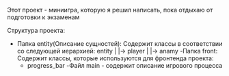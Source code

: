 Этот проект - миниигра, которую я решил написать, пока отдыхаю от подготовки к экзаменам

Структура проекта:
- Папка entity(Описание сущностей):
    Содержит классы в соответствии со следующей иерархией:
      entity
      |
      |-> player
      |
      |-> anamy
-Папка front:
    Содержит классы, которые используются для фронтенда проекта:
    - progress_bar
-Файл main - содержит описание игрового процесса
